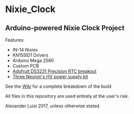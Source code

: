 # Nixie_Clock
## Arduino-powered Nixie Clock Project
Features:
  * IN-14 Nixies
  * KN155ID1 Drivers
  * Arduino Mega 2560
  * Custom PCB
  * [Adufruit DS3231 Precision RTC breakout](https://learn.adafruit.com/adafruit-ds3231-precision-rtc-breakout/overview)
  * [Three Neuron's HV power supply kit](https://threeneurons.wordpress.com/nixie-power-supply/hv-supply-kit/)

See the [Wiki](https://github.com/luisi-at/Nixie_Clock/wiki) for a complete breakdown of the build  

All files in this repository are used entirely at the user's risk.

Alexander Luisi 2017, unless otherwise stated.
  
